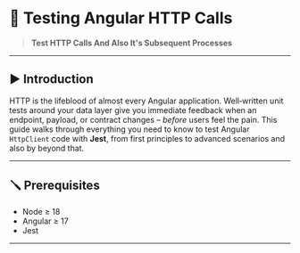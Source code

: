 # 🧪 Testing Angular HTTP Calls

> **Test HTTP Calls And Also It's Subsequent Processes**

---

## ▶️ Introduction

HTTP is the lifeblood of almost every Angular application.  Well‑written unit tests around your data layer give you immediate feedback when an endpoint, payload, or contract changes – *before* users feel the pain.  This guide walks through everything you need to know to test Angular `HttpClient` code with **Jest**, from first principles to advanced scenarios and also by beyond that.

---

## 🪛 Prerequisites

- Node ≥ 18
- Angular ≥ 17
- Jest

---
